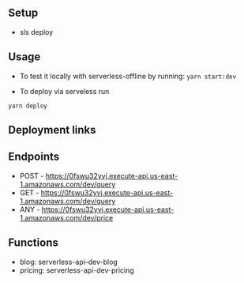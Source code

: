 ## Setup

- sls deploy

## Usage

- To test it locally with serverless-offline by running:
  `yarn start:dev`

- To deploy via serveless run

`yarn deploy`

## Deployment links

## Endpoints

- POST - https://0fswu32yvj.execute-api.us-east-1.amazonaws.com/dev/query
- GET - https://0fswu32yvj.execute-api.us-east-1.amazonaws.com/dev/query
- ANY - https://0fswu32yvj.execute-api.us-east-1.amazonaws.com/dev/price

## Functions

- blog: serverless-api-dev-blog
- pricing: serverless-api-dev-pricing
